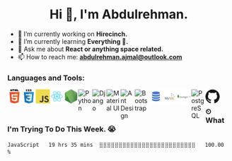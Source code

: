 <h1 align="center"> Hi 👋, I'm Abdulrehman.</h1>

- 🔭 I’m currently working on <strong>Hirecinch.</strong>
- 🌱 I’m currently learning <strong>Everything 🤣.</strong>
- 💬 Ask me about <strong>React or anything space related.</strong>
- 📫 How to reach me: <strong>abdulrehman.ajmal@outlook.com</strong>


### Languages and Tools:

<img align="left" alt="HTML5" width="32px" src="https://raw.githubusercontent.com/github/explore/80688e429a7d4ef2fca1e82350fe8e3517d3494d/topics/html/html.png" />
<img align="left" alt="CSS3" width="32px" src="https://raw.githubusercontent.com/github/explore/80688e429a7d4ef2fca1e82350fe8e3517d3494d/topics/css/css.png" />
<img align="left" alt="JavaScript" width="32px"  src="https://raw.githubusercontent.com/github/explore/80688e429a7d4ef2fca1e82350fe8e3517d3494d/topics/javascript/javascript.png" />
<img align="left" alt="React" width="32px" src="https://raw.githubusercontent.com/github/explore/80688e429a7d4ef2fca1e82350fe8e3517d3494d/topics/react/react.png" />
<img align="left" alt="Node.js" width="32px" src="https://raw.githubusercontent.com/github/explore/80688e429a7d4ef2fca1e82350fe8e3517d3494d/topics/nodejs/nodejs.png" />

<img align="left" width="32px" src="https://github.com/get-icon/geticon/raw/master/icons/python.svg" alt="Python" />
<img align="left" width="32px" src="https://github.com/get-icon/geticon/raw/master/icons/django.svg" alt="Django" />
<img align="left" width="32px" src="https://github.com/get-icon/geticon/raw/master/icons/material-ui.svg" alt="Material UI"  />
<img align="left" width="32px" src="https://github.com/get-icon/geticon/raw/master/icons/ant-design.svg" alt="Ant Design" />
<img align="left" width="32px" src="https://github.com/get-icon/geticon/raw/master/icons/bootstrap.svg" alt="Bootstrap"  />

<img align="left" alt="SQL" width="32px" src="https://raw.githubusercontent.com/github/explore/80688e429a7d4ef2fca1e82350fe8e3517d3494d/topics/sql/sql.png" />
<img align="left" alt="MySQL" width="32px" src="https://raw.githubusercontent.com/github/explore/80688e429a7d4ef2fca1e82350fe8e3517d3494d/topics/mysql/mysql.png" />
<img align="left" alt="MongoDB" width="32px" src="https://raw.githubusercontent.com/github/explore/80688e429a7d4ef2fca1e82350fe8e3517d3494d/topics/mongodb/mongodb.png" />
<img align="left" width="32px" src="https://github.com/get-icon/geticon/raw/master/icons/postgresql.svg" alt="PostgreSQL" />
<img align="left" alt="GitHub" width="32px" src="https://raw.githubusercontent.com/github/explore/78df643247d429f6cc873026c0622819ad797942/topics/github/github.png" />
<br/>


### ⏲ What I'm Trying To Do This Week. 😭

<!--START_SECTION:waka-->

```text
JavaScript   19 hrs 35 mins  ⣿⣿⣿⣿⣿⣿⣿⣿⣿⣿⣿⣿⣿⣿⣿⣿⣿⣿⣿⣿⣿⣿⣿⣿⣿   100.00 %
```

<!--END_SECTION:waka-->


